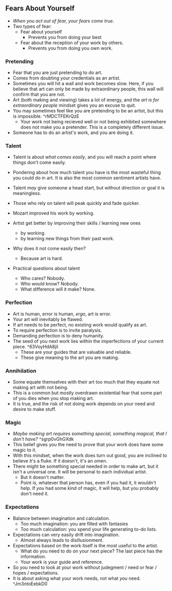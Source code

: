 
## Fears About Yourself
- _When you act out of fear, your fears come true._
- Two types of fear:
  - Fear about yourself
    - Prevents you from doing your best
  - Fear about the reception of your work by others.
    - Prevents you from doing you own work.

### Pretending
- Fear that you are just pretending to do art.
- Comes from doubting your credentials as an artist.
- Sometimes you will hit a wall and work becomes slow. Here, if you believe that art can only be made by extraordinary people, this wall will confirm that you are not.
- Art (both making and viewing) takes a lot of energy, and the _art is for extraordinary people_ mindset gives you an excuse to quit.
- You may sometimes feel like you are pretending to be an artist, but this is impossible. ^rMDCTFEKrQzE
  - Your work not being recieved well or not being exhibited somewhere does not make you a pretender. This is a completely different issue.
- Someone has to do an artist's work, and you are doing it.

### Talent
- Talent is about _what comes easily_, and you will reach a point where things don't come easily.
- Pondering about how much talent you have is the most wasteful thing you could do in art. It is also the most common sentiment artists have.
- Talent _may_ give someone a head start, but without direction or goal it is meaningless.
- Those who rely on talent will peak quickly and fade quicker.

- Mozart improved his work by working.
- Artist get better by improving their skills / learning new ones
  - by working.
  - by learning new things from their past work.

- Why does it not come easily then?
  - Because art is hard.

- Practical questions about talent
  - Who cares? Nobody.
  - Who would know? Nobody.
  - What difference will it make? None.

### Perfection
- Art is human, error is human, _ergo_, art is error.
- Your art will inevitably be flawed.
- If art needs to be perfect, no existing work would qualify as art.
- To require perfection is to invite paralysis.
- Demanding perfection is to deny humanity.
- The seed of you next work lies within the imperfections of your current piece. ^63VoyHdA8jil
  - These are your guides that are valuable and reliable.
  - These give meaning to the art you are making.

### Annihilation
- Some equate themselves with their art too much that they equate not making art with not being.
- This is a common but mostly overdrawn existential fear that some part of you dies when you stop making art.
- It is true, and the risk of not doing work depends on your need and desire to make stuff.

### Magic
- _Maybe making art requires something special, something magical, that I don't have?_ ^sgrp0vGhGXdk
- This belief gives you the need to prove that your work does have some magic to it.
- With this mindset, when the work does turn out good, you are inclined to believe it's a fluke. If it doesn't, it's an omen.
- There might be something special needed in order to make art, but it isn't a universal one. It will be personal to each individual artist.
  - But it doesn't matter.
  - Point is, whatever that person has, even if you had it, it wouldn't help. If _you_ had some kind of magic, it will help, but you probably don't need it.

### Expectations
- Balance between imagination and calculation.
  - Too much imagination: you are filled with fantasies
  - Too much calculation: you spend your life generating to-do lists.
- Expectations can very easily drift into imagination.
  - Almost always leads to disillusionment.
- Expectations based on the work itself is the most useful to the artist.
  - What do you need to do on your next piece? The last piece has the information.
  - Your work is your guide and reference.
- So you need to look at your work without judegment / need or fear / hopes / expectations.
- It is about asking what your work needs, not what _you_ need. ^Jm3ntoEebkD0
